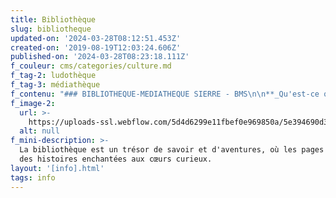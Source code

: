 ```yaml
---
title: Bibliothèque
slug: bibliotheque
updated-on: '2024-03-28T08:12:51.453Z'
created-on: '2019-08-19T12:03:24.606Z'
published-on: '2024-03-28T08:23:18.111Z'
f_couleur: cms/categories/culture.md
f_tag-2: ludothèque
f_tag-3: médiathèque
f_contenu: "### BIBLIOTHEQUE-MEDIATHEQUE SIERRE - BMS\n\n‍**_Qu'est-ce que je peux trouver à la bibliothèque ?_**\n\n*   Des livres\n*   Des CD\n*   Des DVD\n\nToutes ces choses, je peux les emprunter et les prendre à la maison.\n\n![BMS (Bibliothèque Médiathèque de Sierre)](https://uploads-ssl.webflow.com/5d4d6299e11fbef0e969850a/5dd6abc79bf51c78b633c3ba_bms2.jpeg)\n\n‍\n\nIl y a aussi un espace presse avec plus de 70 abonnements de revues et magazines à lire sur place.\n\nIl y a plusieurs places de travail et de repos. Il existe aussi un salon de lecture où on peut lire ou travailler au calme.\n\n*   trois postes pour la bureautique (Word, Excel, Publisher)\n*   deux postes Internet avec session limitées à 1h\n\nL'accès à tous les postes est aussi gratuit.  \n‍\n\n![](https://uploads-ssl.webflow.com/5d4d6299e11fbef0e969850a/5f84550cba3627e5f89ec60f_Image%20BMS%201.jpg)\n\n‍\n\n**_Comment faire pour emprunter des livres ?_**\n\n*   Pour prendre des livres à la bibliothèque, il faut **s'inscrire**.  \n    ‍\n\n**_Comment faire pour s'inscrire ?_**\n\n*   Il faut aller à la bibliothèque, avec une pièce d'identité et demander à la personne qui travaille de nous inscrire.\n*   L'inscription est gratuite et la carte de lecteur Bibliopass coûte CHF 10.-. Si tu possèdes déjà un bibliopass d'une autre bibliothèque, il suffira de le faire valider sans aucun frais.\n*   Une fois inscrit, il est possible à chaque fois d'emprunter tous les documents gratuitement. 20 documents maximum que ce soit des livres, des CD ou des DVD.\n*   Une quittance est donnée avec le nom des documents et la date de retour.\n*   Tu peux aussi gérer tes emprunts en ligne depuis ton compte lecteur. La bibliothécaire t'expliquera tout et répondra à tes questions.  \n    ‍\n\n**_Combien de temps je peux garder les documents que j'ai pris ?_**\n\n*   Les livres, les CD et les DVD documentaires peuvent être gardés pendant 28 jours.\n*   Les DVD de fictions sont prêtés pour 14 jours.\n\n#### **_Il est important de rendre les documents, le jour indiqué, sinon il faut payer une amende !_**\n\n**Adresse :** Rue Notre Dame des Marais 5, 3960 Sierre\n\n**Horaires :**\n\n*   **‍**Lundi de 9h00 à 12h00 et de 13h30 à 18h00\n*   Mardi de 9h00 à 12h00 et de 13h30 à 19h00\n*   Mercredi de 9h00 à 12h00 et de 13h30 à 18h00\n*   Jeudi de 9h00 à 12h00 et de 13h30 à 18h00\n*   Vendredi de 9h00 à 12h00 et de 13h30 à 18h00\n*   Samedi de 9h00 à 12h00 et de 13h30 à 17h00\n\nP\uFEFFendant les vacances d'été, la BMS est ouverte non-stop de 8h à 14h du lundi au vendredi. Fermée le samedi.\n\n[**J\uFEFFours de fermeture**](https://www.bmsierre.ch/telechargements/fermeture/)\n\n**Téléphone :** 027 452 02 51  \n‍**E-mail :** [**biblio@sierre.ch**](mailto:biblio.bms@bms.sierre.ch)  \n**Site Internet :** [**www.bmsierre.ch**](http://www.bmsierre.ch/)\n\n‍\n\n#### _Activités_\n\nLa bibliothèque organise plein d’activités sympas tout au long de l’année. Tu trouves toutes les infos sur leur site internet et tu peux aussi t’abonner à leur newsletter.\n\n**Adresse :** Rue Notre Dame des Marais 5, 3960 Sierre  \n‍**Téléphone :** 027 452 02 60  \n‍**E-mail :** [**biblio@sierre.ch**](mailto:biblio.bms@bms.sierre.ch)  \n**Site Internet :** [**www.bmsierre.ch**](http://www.bmsierre.ch/)\n\n‍\n\n![](https://uploads-ssl.webflow.com/5d4d6299e11fbef0e969850a/5f84536fb170b70caa0578f3_Image%20BMS.jpg)\n\n‍\n\n### MEDIATHEQUE DE LA HES-SO VALAIS\n\nLa médiathèque de la HES-SO est ouverte à tous. C'est une médiathèque spécialisée dans les domaines d'enseignement et de recherche.\n\n**Adresse :** Route de la Plaine 2, 3960 Sierre\n\n**Horaires (accès public) :**\n\n*   Lundi au vendredi de 8h à 17h\n\n‍**Téléphone :** 027 606 94 10  \n‍**E-mail :** [**biblio.sierre@hevs.ch  \n‍**](mailto:biblio.sierre@hevs.ch)**Site Internet :** [**www.mediatheques.hevs.ch**](https://www.hevs.ch/fr/mediatheques-hes-so-valais-wallis/mediatheques/)\n\n‍\n\n### LUDOTHEQUE\n\nIl existe également une ludothèque, c'est un espace pour les enfants, où ils peuvent jouer, lire et emprunter des jeux.\n\nC'est ouvert toute l'année, sauf pendant les vacances scolaires.\n\n**Adresse :** Avenue des Ecoles 13, 3960 Sierre\n\n**Horaires :**\n\n*   Mardi de 15h00 à 17h30\n*   Jeudi de 16h30 à 19h00\n*   Samedi de 10h00 à 11h30\n\n‍**Téléphone :** 027 455 55 03 pendant les heures d'ouverture  \n‍**E-mail :** [**info@ludosierre.ch  \n‍**](mailto:info@ludosierre.ch)**Site Internet :** [www.ludosierre.ch](https://www.ludosierre.ch/)"
f_image-2:
  url: >-
    https://uploads-ssl.webflow.com/5d4d6299e11fbef0e969850a/5e394690d3285e49c7a54bc9_culture%20-%20biblioth%C3%A8que.jpg
  alt: null
f_mini-description: >-
  La bibliothèque est un trésor de savoir et d'aventures, où les pages murmurent
  des histoires enchantées aux cœurs curieux.
layout: '[info].html'
tags: info
---
```



